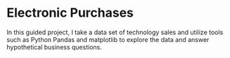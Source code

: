 # Electronic Purchases

In this guided project, I take a data set of technology sales and utilize tools such as Python Pandas and matplotlib to explore the data and answer hypothetical business questions.
